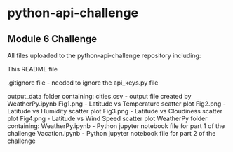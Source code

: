 # python-api-challenge
## Module 6 Challenge

All files uploaded to the python-api-challenge repository including:

This README file

.gitignore file - needed to ignore the api_keys.py file

output_data folder containing:
    cities.csv - output file created by WeatherPy.ipynb
    Fig1.png - Latitude vs Temperature scatter plot
    Fig2.png - Latitude vs Humidity scatter plot
    Fig3.png - Latitude vs Cloudiness scatter plot
    Fig4.png - Latitude vs Wind Speed scatter plot
WeatherPy folder containing:
    WeatherPy.ipynb - Python jupyter notebook file for part 1 of the challenge
    Vacation.ipynb - Python jupyter notebook file for part 2 of the challenge
